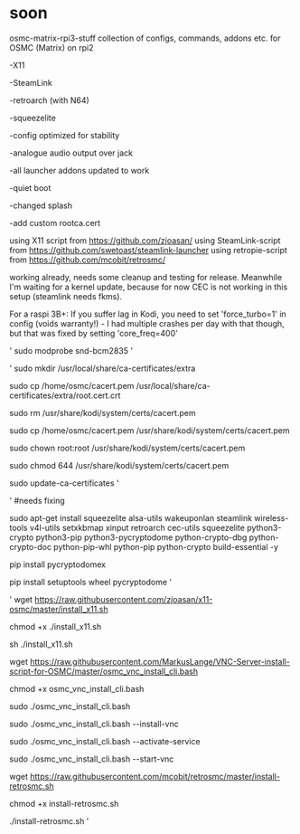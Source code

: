 # soon
osmc-matrix-rpi3-stuff
collection of configs, commands, addons etc. for OSMC (Matrix) on rpi2

-X11

-SteamLink

-retroarch (with N64)

-squeezelite

-config optimized for stability

-analogue audio output over jack

-all launcher addons updated to work

-quiet boot

-changed splash

-add custom rootca.cert

using X11 script from https://github.com/zjoasan/
using SteamLink-script from https://github.com/swetoast/steamlink-launcher
using retropie-script from https://github.com/mcobit/retrosmc/

working already, needs some cleanup and testing for release. Meanwhile I'm waiting for a kernel update, because for now CEC is not working in this setup (steamlink needs fkms).

For a raspi 3B+: If you suffer lag in Kodi, you need to set 'force_turbo=1' in config (voids warranty!) - I had multiple crashes per day with that though, but that was fixed by setting 'core_freq=400'

'
sudo modprobe snd-bcm2835
'

'
sudo mkdir /usr/local/share/ca-certificates/extra

sudo cp /home/osmc/cacert.pem /usr/local/share/ca-certificates/extra/root.cert.crt

sudo rm /usr/share/kodi/system/certs/cacert.pem

sudo cp /home/osmc/cacert.pem /usr/share/kodi/system/certs/cacert.pem

sudo chown root:root /usr/share/kodi/system/certs/cacert.pem

sudo chmod 644 /usr/share/kodi/system/certs/cacert.pem

sudo update-ca-certificates
'

'
#needs fixing

sudo apt-get install squeezelite alsa-utils wakeuponlan steamlink wireless-tools v4l-utils setxkbmap xinput retroarch cec-utils squeezelite python3-crypto python3-pip python3-pycryptodome python-crypto-dbg python-crypto-doc python-pip-whl python-pip python-crypto build-essential -y

pip install pycryptodomex

pip install setuptools wheel pycryptodome
'

'
wget https://raw.githubusercontent.com/zjoasan/x11-osmc/master/install_x11.sh

chmod +x ./install_x11.sh

sh ./install_x11.sh

wget https://raw.githubusercontent.com/MarkusLange/VNC-Server-install-script-for-OSMC/master/osmc_vnc_install_cli.bash

chmod +x osmc_vnc_install_cli.bash

sudo ./osmc_vnc_install_cli.bash

sudo ./osmc_vnc_install_cli.bash --install-vnc

sudo ./osmc_vnc_install_cli.bash --activate-service

sudo ./osmc_vnc_install_cli.bash --start-vnc

wget https://raw.githubusercontent.com/mcobit/retrosmc/master/install-retrosmc.sh

chmod +x install-retrosmc.sh

./install-retrosmc.sh
'

